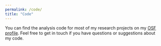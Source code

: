 ```yaml
---
permalink: /code/
title: "Code"
---
```


You can find the analysis code for most of my research projects on my [OSF profile](https://osf.io/p9r2n/). Feel free to get in touch if you have questions or suggestions about my code.